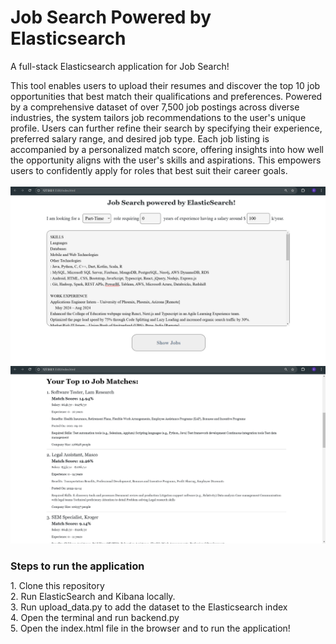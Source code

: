 # Job Search Powered by Elasticsearch
A full-stack Elasticsearch application for Job Search!

This tool enables users to upload their resumes and discover the top 10 job opportunities that best match their qualifications and preferences. Powered by a comprehensive dataset of over 7,500 job postings across diverse industries, the system tailors job recommendations to the user's unique profile. Users can further refine their search by specifying their experience, preferred salary range, and desired job type. Each job listing is accompanied by a personalized match score, offering insights into how well the opportunity aligns with the user's skills and aspirations. This empowers users to confidently apply for roles that best suit their career goals.
<br>
<br>
<img src="Images/input_fields.png" alt="Input Fields" width="800" />
<img src="Images/jobs1.png" alt="Job Recommendations" width="800" />

<h2 style="font-size: 16px;">Steps to run the application</h2>
1. Clone this repository<br>
2. Run ElasticSearch and Kibana locally.<br>
3. Run upload_data.py to add the dataset to the Elasticsearch index<br>
4. Open the terminal and run backend.py<br>
5. Open the index.html file in the browser and to run the application!<br>